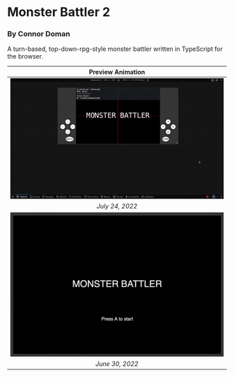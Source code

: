# Monster Battler 2

### By Connor Doman

A turn-based, top-down-rpg-style monster battler written in TypeScript for the browser.

|                         **Preview Animation**                         |
| :-------------------------------------------------------------------: |
| ![Monster Battler Scaling Preview](img/monster-battler-2-240722.gif)  |
|                            _July 24, 2022_                            |
| ![Monster Battler New Game Preview](img/monster-battler-2-300622.gif) |
|                            _June 30, 2022_                            |

